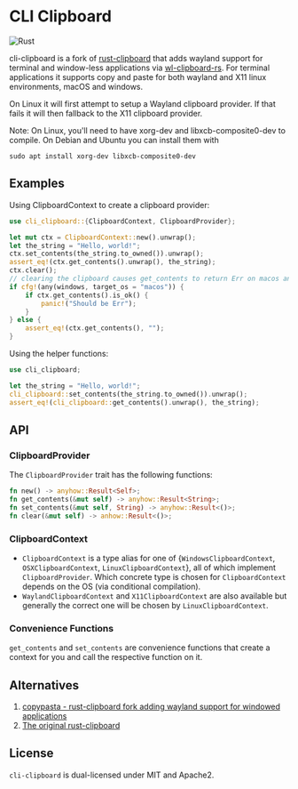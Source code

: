 # CLI Clipboard

![Rust](https://github.com/TheKiteEatingTree/cli-clipboard/workflows/Rust/badge.svg)

cli-clipboard is a fork of [rust-clipboard](https://github.com/aweinstock314/rust-clipboard) that adds wayland support for terminal and window-less applications via [wl-clipboard-rs](https://github.com/YaLTeR/wl-clipboard-rs). For terminal applications it supports copy and paste for both wayland and X11 linux environments, macOS and windows.

On Linux it will first attempt to setup a Wayland clipboard provider.  If that fails it will then fallback to the X11 clipboard provider.

Note: On Linux, you'll need to have xorg-dev and libxcb-composite0-dev to compile. On Debian and Ubuntu you can install them with

	sudo apt install xorg-dev libxcb-composite0-dev

## Examples

Using ClipboardContext to create a clipboard provider:

```rust
use cli_clipboard::{ClipboardContext, ClipboardProvider};

let mut ctx = ClipboardContext::new().unwrap();
let the_string = "Hello, world!";
ctx.set_contents(the_string.to_owned()).unwrap();
assert_eq!(ctx.get_contents().unwrap(), the_string);
ctx.clear();
// clearing the clipboard causes get_contents to return Err on macos and windows
if cfg!(any(windows, target_os = "macos")) {
    if ctx.get_contents().is_ok() {
        panic!("Should be Err");
    }
} else {
    assert_eq!(ctx.get_contents(), "");
}
```

Using the helper functions:

```rust
use cli_clipboard;

let the_string = "Hello, world!";
cli_clipboard::set_contents(the_string.to_owned()).unwrap();
assert_eq!(cli_clipboard::get_contents().unwrap(), the_string);
```

## API

### ClipboardProvider

The `ClipboardProvider` trait has the following functions:

```rust
fn new() -> anyhow::Result<Self>;
fn get_contents(&mut self) -> anyhow::Result<String>;
fn set_contents(&mut self, String) -> anyhow::Result<()>;
fn clear(&mut self) -> anhow::Result<()>;
```

### ClipboardContext

- `ClipboardContext` is a type alias for one of {`WindowsClipboardContext`, `OSXClipboardContext`, `LinuxClipboardContext`}, all of which implement `ClipboardProvider`. Which concrete type is chosen for `ClipboardContext` depends on the OS (via conditional compilation).
- `WaylandClipboardContext` and `X11ClipboardContext` are also available but generally the correct one will be chosen by `LinuxClipboardContext`.

### Convenience Functions

`get_contents` and `set_contents` are convenience functions that create a context for you and call the respective function on it.

## Alternatives

1. [copypasta - rust-clipboard fork adding wayland support for windowed applications](https://github.com/alacritty/copypasta)
1. [The original rust-clipboard](https://github.com/aweinstock314/rust-clipboard)

## License

`cli-clipboard` is dual-licensed under MIT and Apache2.
